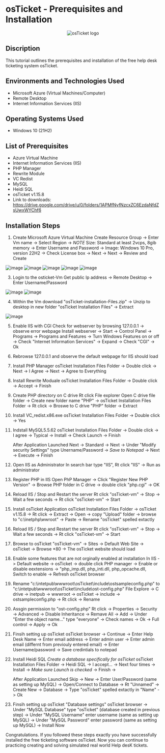 <h1>osTicket - Prerequisites and Installation</h1>
<p align="center">
<img src="https://i.imgur.com/Clzj7Xs.png" alt="osTicket logo"/>
</p>

<h2>Discription </h2>

This tutorial outlines the prerequisites and installation of the free help desk ticketing system osTicket.<br />

<h2>Environments and Technologies Used</h2>

- Microsoft Azure (Virtual Machines/Computer)
- Remote Desktop
- Internet Information Services (IIS)

<h2>Operating Systems Used </h2>

- Windows 10</b> (21H2)

<h2>List of Prerequisites</h2>

- Azure Virtual Machine
- Internet Information Services (IIS)
- PHP Manager
- Rewrite Module
- VC Redist
- MySQL
- Heidi SQL
- osTicket v1.15.8
- Link to downloads: https://drive.google.com/drive/u/0/folders/1APMfNyfNzcxZC6EzdaNfdZsUwxWYChf6


<h2>Installation Steps</h2>

1. Create Microsoft Azure Virtual Machine
   Create Resource Group -> Enter Vm name -> Select Region -> *NOTE* Size: Standard at least 2vcps,  8gib memory -> Enter Username and Password -> Image: Windows 10 Pro, version 22H2 -> Check
   License box -> Next -> Next -> Review and Create
   
![image](https://github.com/user-attachments/assets/9cb237c3-6697-484c-9e0f-ee614a364e0d)
![image](https://github.com/user-attachments/assets/8cbff11c-ba51-4a95-8463-b4bc988cc181)
![image](https://github.com/user-attachments/assets/a37a11a0-2111-4a22-a556-4348b22aa72c)
![image](https://github.com/user-attachments/assets/a1707ac4-9016-4e69-a393-fa0f151759e4)
![image](https://github.com/user-attachments/assets/f97859cb-d393-4ea9-83f8-27d4aa721b11)



3. Login  to the osticket-Vm
   Get public Ip address -> Remote Desktop -> Enter Username/Password

![image](https://github.com/user-attachments/assets/ab816d3e-b197-421a-92d4-00c41bdaad49)
![image](https://github.com/user-attachments/assets/6c574e4c-84d4-4f5a-8211-14696f62d759)



4. Within the Vm download "osTicket-installation-Files.zip" -> Unzip to desktop in new folder "osTicket Installation Files" -> Extract


![image](https://github.com/user-attachments/assets/2b9b48c0-1628-4f82-a3e0-cf4791e331e7)


5. Enable IIS with CGI
   Check for webserver by browsing 127.0.0.1 -> observe error webpage
   Install webserver -> Start -> Control Panel -> Programs -> Programs and Features -> Turn Windows Features on or off -> Check "Internet Information Services" -> Expand -> Check "CGI" -> Ok

6. Rebrowse 127.0.0.1 and observe the default webpage for IIS should load

7. Install PHP Manager
   osTicket Installation Files Folder -> Double click -> Next -> I Agree -> Next -> Agree to Everything

8. Install Rewrite Moduale
   osTicket Installation Files Folder -> Double click -> Accept -> Finish

9. Create PHP directory on C drive
   Rt click File explorer Open C drive file folder -> Create new folder name "PHP" -> osTicket Installation Files Folder -> Rt click -> Broswe to C drive "PHP" folder -> Extract 

10. Install VC_redist.x86.exe
   osTicket Installation Files Folder -> Double click -> Yes

11. Indstall MySQL5.5.62
    osTicket Installation Files Folder -> Double click -> I agree -> Typical -> Install -> Check Launch -> Finish
    
    After Application Launched
    Next -> Standard -> Next -> Under "Modify security Settings" type Unername/Password -> *Save to Notepad* -> Next -> Execute -> Finish

12. Open IIS as Administrator
    In search bar type "IIS", Rt click "IIS" -> Run as administrator

13. Register PHP in IIS
    Open PhP Manager -> Click "Register New PHP Version" -> Browse PHP folder in C drive -> double click "php.cgi" -> OK

14. Reload IIS / Stop and Restart the server
    Rt click "osTicket-vm" -> Stop -> Wait a few seconds -> Rt click "osTicket-vm" -> Start

15. Install osTicket Application
    osTicket Installation Files Folder -> osTicket v1.15.8 -> Rt click -> Extract -> Open ->  copy "Upload" folder -> browse to "c:\inetphp\wwroot" -> Paste -> Rename "osTicket" spelled extactly

16. Reload IIS / Stop and Restart the server
    Rt click "osTicket-vm" -> Stop -> Wait a few seconds -> Rt click "osTicket-vm" -> Start

17. Browse to osTicket
    "osTicket-vm" -> Sites -> Default Web Site -> osTicket -> Browse *80 -> The osTicket website should load

18. Enable some features that are not orginally enabled at installation
    In IIS -> Default website -> osTicket -> double click PHP manager -> Enable or disable eextensions -> "php_imp.dll, php_inti.dll, php_opcache.dll, Switch to enable -> Refresh osTicket browser

19. Rename "c:\intetpub\wwwroot\osTicket\include\ostsampleconfig.php" to "c:\intetpub\wwwroot\osTicket\include\ost-config.php"
    File Explore -> C drive -> inetpub -> wwwroot -> osTicket -> include -> ostsampleconfig.php -> Rt click -> Rename

20. Assgin permission to "ost-config.php"
    Rt click -> Properties -> Security -> Advanced -> Disable Inheritance -> Remave All -> Add -> Under "Enter the object name..." type "everyone" -> Check names -> Ok -> Full control -> Apply -> Ok

21. Finsih setting up osTicket
    osTicket browser -> Continue -> Enter Help Desk Name -> Enter email address -> Enter admin user -> Enter admin email (differnt from previouly entered email) -> Enter Username/password -> Save credintials to notepad

22. Install Heidi SQL *Create a database specifically for osTicket*
    osTicket Installation Files Folder -> Heidi SQL -> I accept... -> Next four times -> Install -> *Make sure Launch is checked* -> Finish ->

    After Application Launched
    Skip -> New  -> Enter User/Password (same as setting up MySQL) -> Open/Connect to Database -> Rt "Unnamed" -> Create New -> Database -> Type "osTicket" spelled extactly in "Name" -> Ok

23. Finsih setting up osTicket "Database settings"
    osTicket browser ->  Under "MySQL Database" type "osTicket" (database created in previous step) ->  Under "MySQL Username" enter username (same as setting up MySQL) ->  Under "MySQL Password" enter password (same as setting up MySQL) -> Install Now

Congratulations. If you followed these steps exactly you have successfully installed the free ticketing software osTicket. Now you can continue to practicing creating and solving simulated real  world Help desK tickets.
